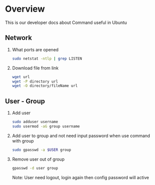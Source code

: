 # Overview
This is our developer docs about Command useful in Ubuntu

## Network
1. What ports are opened 
    ```bash
    sudo netstat -ntlp | grep LISTEN
    ```
    
2. Download file from link
    ```bash
    wget url
    wget -P directory url
    wget -O directory/fileName url
    ```

## User - Group
1. Add user
    ```bash
    sudo adduser username
    sudo usermod -aG group username
    ```
   
2. Add user to group and not need input password when use command with group
    ```bash
    sudo gpasswd -a $USER group
    ```
3. Remove user out of group
    ```bash
    gpasswd -d user group
    ```
    
    Note: User need logout, login again then config password will active
